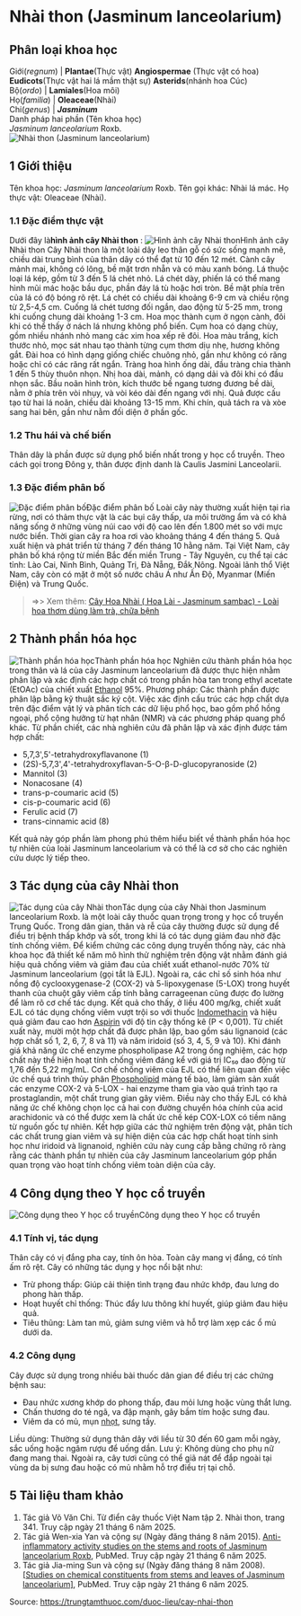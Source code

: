 # Nhài thon (Jasminum lanceolarium)

Phân loại khoa học  
---  
Giới(_regnum_) |  **Plantae**(Thực vật) **Angiospermae** (Thực vật có hoa) **Eudicots**(Thực vật hai lá mầm thật sự) **Asterids**(nhánh hoa Cúc)  
Bộ(_ordo_) | **Lamiales**(Hoa môi)  
Họ(_familia_) | **Oleaceae**(Nhài)  
Chi(_genus_) | **_Jasminum_**  
Danh pháp hai phần (Tên khoa học)  
_Jasminum lanceolarium_ Roxb.  
![Nhài thon \(Jasminum lanceolarium\)](https://trungtamthuoc.com/images/others/nhai-thon-0683.jpg)
##  1 Giới thiệu
Tên khoa học: _Jasminum lanceolarium_ Roxb.
Tên gọi khác: Nhài lá mác.
Họ thực vật: Oleaceae (Nhài).
### 1.1 Đặc điểm thực vật
Dưới đây là**hình ảnh cây Nhài thon** :
![Hình ảnh cây Nhài thon](https://trungtamthuoc.com/images/item/nhai-thon-0\(1\).jpg)Hình ảnh cây Nhài thon
Cây Nhài thon là một loài dây leo thân gỗ có sức sống mạnh mẽ, chiều dài trung bình của thân dây có thể đạt từ 10 đến 12 mét. Cành cây mảnh mai, không có lông, bề mặt trơn nhẵn và có màu xanh bóng.
Lá thuộc loại lá kép, gồm từ 3 đến 5 lá chét nhỏ. Lá chét dày, phiến lá có thể mang hình mũi mác hoặc bầu dục, phần đáy lá tù hoặc hơi tròn. Bề mặt phía trên của lá có độ bóng rõ rệt. Lá chét có chiều dài khoảng 6-9 cm và chiều rộng từ 2,5-4,5 cm. Cuống lá chét tương đối ngắn, dao động từ 5-25 mm, trong khi cuống chung dài khoảng 1-3 cm.
Hoa mọc thành cụm ở ngọn cành, đôi khi có thể thấy ở nách lá nhưng không phổ biến. Cụm hoa có dạng chùy, gồm nhiều nhánh nhỏ mang các xim hoa xếp rẽ đôi. Hoa màu trắng, kích thước nhỏ, mọc sát nhau tạo thành từng cụm thơm dịu nhẹ, hương không gắt.
Đài hoa có hình dạng giống chiếc chuông nhỏ, gần như không có răng hoặc chỉ có các răng rất ngắn. Tràng hoa hình ống dài, đầu tràng chia thành 1 đến 5 thùy thuôn nhọn. Nhị hoa dài, mảnh, có dạng dải và đôi khi có đầu nhọn sắc. Bầu noãn hình tròn, kích thước bề ngang tương đương bề dài, nằm ở phía trên vòi nhụy, và vòi kéo dài đến ngang với nhị.
Quả được cấu tạo từ hai lá noãn, chiều dài khoảng 13-15 mm. Khi chín, quả tách ra và xòe sang hai bên, gần như nằm đối diện ở phần gốc.
### 1.2 Thu hái và chế biến
Thân dây là phần được sử dụng phổ biến nhất trong y học cổ truyền. Theo cách gọi trong Đông y, thân được định danh là Caulis Jasmini Lanceolarii.
### 1.3 Đặc điểm phân bố
![Đặc điểm phân bố](https://trungtamthuoc.com/images/item/nhai-thon-1.jpg)Đặc điểm phân bố
Loài cây này thường xuất hiện tại rìa rừng, nơi có thảm thực vật là các bụi cây thấp, ưa môi trường ẩm và có khả năng sống ở những vùng núi cao với độ cao lên đến 1.800 mét so với mực nước biển.
Thời gian cây ra hoa rơi vào khoảng tháng 4 đến tháng 5. Quả xuất hiện và phát triển từ tháng 7 đến tháng 10 hằng năm.
Tại Việt Nam, cây phân bố khá rộng từ miền Bắc đến miền Trung - Tây Nguyên, cụ thể tại các tỉnh: Lào Cai, Ninh Bình, Quảng Trị, Đà Nẵng, Đắk Nông. Ngoài lãnh thổ Việt Nam, cây còn có mặt ở một số nước châu Á như Ấn Độ, Myanmar (Miến Điện) và Trung Quốc.
> =>> Xem thêm: [Cây Hoa Nhài ( Hoa Lài - Jasminum sambac) - Loài hoa thơm dùng làm trà, chữa bệnh](https://trungtamthuoc.com/duoc-lieu/nhai)
##  2 Thành phần hóa học
![Thành phần hóa học](https://trungtamthuoc.com/images/item/nhai-thon-2.jpg)Thành phần hóa học
Nghiên cứu thành phần hóa học trong thân và lá của cây Jasminum lanceolarium đã được thực hiện nhằm phân lập và xác định các hợp chất có trong phần hòa tan trong ethyl acetate (EtOAc) của chiết xuất [Ethanol](https://trungtamthuoc.com/hoat-chat/ethanol "Ethanol") 95%.
Phương pháp: Các thành phần được phân lập bằng kỹ thuật sắc ký cột. Việc xác định cấu trúc các hợp chất dựa trên đặc điểm vật lý và phân tích các dữ liệu phổ học, bao gồm phổ hồng ngoại, phổ cộng hưởng từ hạt nhân (NMR) và các phương pháp quang phổ khác.
Từ phần chiết, các nhà nghiên cứu đã phân lập và xác định được tám hợp chất:
  * 5,7,3',5'-tetrahydroxyflavanone (1)
  * (2S)-5,7,3',4'-tetrahydroxyflavan-5-O-β-D-glucopyranoside (2)
  * Mannitol (3)
  * Nonacosane (4)
  * trans-p-coumaric acid (5)
  * cis-p-coumaric acid (6)
  * Ferulic acid (7)
  * trans-cinnamic acid (8)


Kết quả này góp phần làm phong phú thêm hiểu biết về thành phần hóa học tự nhiên của loài Jasminum lanceolarium và có thể là cơ sở cho các nghiên cứu dược lý tiếp theo.
##  3 Tác dụng của cây Nhài thon
![Tác dụng của cây Nhài thon](https://trungtamthuoc.com/images/item/nhai-thon-3.jpg)Tác dụng của cây Nhài thon
Jasminum lanceolarium Roxb. là một loài cây thuốc quan trọng trong y học cổ truyền Trung Quốc. Trong dân gian, thân và rễ của cây thường được sử dụng để điều trị bệnh thấp khớp và sốt, trong khi lá có tác dụng giảm đau nhờ đặc tính chống viêm.
Để kiểm chứng các công dụng truyền thống này, các nhà khoa học đã thiết kế năm mô hình thử nghiệm trên động vật nhằm đánh giá hiệu quả chống viêm và giảm đau của chiết xuất ethanol-nước 70% từ Jasminum lanceolarium (gọi tắt là EJL). Ngoài ra, các chỉ số sinh hóa như nồng độ cyclooxygenase-2 (COX-2) và 5-lipoxygenase (5-LOX) trong huyết thanh của chuột gây viêm cấp tính bằng carrageenan cũng được đo lường để làm rõ cơ chế tác dụng.
Kết quả cho thấy, ở liều 400 mg/kg, chiết xuất EJL có tác dụng chống viêm vượt trội so với thuốc [Indomethacin](https://trungtamthuoc.com/hoat-chat/indomethacin "Indomethacin") và hiệu quả giảm đau cao hơn [Aspirin](https://trungtamthuoc.com/hoat-chat/aspirin "Aspirin") với độ tin cậy thống kê (P < 0,001).
Từ chiết xuất này, mười một hợp chất đã được phân lập, bao gồm sáu lignanoid (các hợp chất số 1, 2, 6, 7, 8 và 11) và năm iridoid (số 3, 4, 5, 9 và 10). Khi đánh giá khả năng ức chế enzyme phospholipase A2 trong ống nghiệm, các hợp chất này thể hiện hoạt tính chống viêm đáng kể với giá trị IC₅₀ dao động từ 1,76 đến 5,22 mg/mL.
Cơ chế chống viêm của EJL có thể liên quan đến việc ức chế quá trình thủy phân [Phospholipid](https://trungtamthuoc.com/hoat-chat/phospholipid "Phospholipid") màng tế bào, làm giảm sản xuất các enzyme COX-2 và 5-LOX - hai enzyme tham gia vào quá trình tạo ra prostaglandin, một chất trung gian gây viêm. Điều này cho thấy EJL có khả năng ức chế không chọn lọc cả hai con đường chuyển hóa chính của acid arachidonic và có thể được xem là chất ức chế kép COX-LOX có tiềm năng từ nguồn gốc tự nhiên.
Kết hợp giữa các thử nghiệm trên động vật, phân tích các chất trung gian viêm và sự hiện diện của các hợp chất hoạt tính sinh học như iridoid và lignanoid, nghiên cứu này cung cấp bằng chứng rõ ràng rằng các thành phần tự nhiên của cây Jasminum lanceolarium góp phần quan trọng vào hoạt tính chống viêm toàn diện của cây.
##  4 Công dụng theo Y học cổ truyền
![Công dụng theo Y học cổ truyền](https://trungtamthuoc.com/images/item/nhai-thon-4.jpg)Công dụng theo Y học cổ truyền
### 4.1 Tính vị, tác dụng
Thân cây có vị đắng pha cay, tính ôn hòa.
Toàn cây mang vị đắng, có tính ấm rõ rệt.
Cây có những tác dụng y học nổi bật như:
  * Trừ phong thấp: Giúp cải thiện tình trạng đau nhức khớp, đau lưng do phong hàn thấp.
  * Hoạt huyết chỉ thống: Thúc đẩy lưu thông khí huyết, giúp giảm đau hiệu quả.
  * Tiêu thũng: Làm tan mủ, giảm sưng viêm và hỗ trợ làm xẹp các ổ mủ dưới da.


### 4.2 Công dụng
Cây được sử dụng trong nhiều bài thuốc dân gian để điều trị các chứng bệnh sau:
  * Đau nhức xương khớp do phong thấp, đau mỏi lưng hoặc vùng thắt lưng.
  * Chấn thương do té ngã, va đập mạnh, gây bầm tím hoặc sưng đau.
  * Viêm da có mủ, mụn [nhọt](https://trungtamthuoc.com/bai-viet/nhot "nhọt"), sưng tấy.


Liều dùng: Thường sử dụng thân dây với liều từ 30 đến 60 gam mỗi ngày, sắc uống hoặc ngâm rượu để uống dần.
Lưu ý: Không dùng cho phụ nữ đang mang thai.
Ngoài ra, cây tươi cũng có thể giã nát để đắp ngoài tại vùng da bị sưng đau hoặc có mủ nhằm hỗ trợ điều trị tại chỗ.
##  5 Tài liệu tham khảo
  1. Tác giả Võ Văn Chi. Từ điển cây thuốc Việt Nam tập 2. Nhài thon, trang 341. Truy cập ngày 21 tháng 6 năm 2025.
  2. Tác giả Wen-xia Yan và cộng sự (Ngày đăng tháng 8 năm 2015). [Anti-inflammatory activity studies on the stems and roots of Jasminum lanceolarium Roxb](https://pubmed.ncbi.nlm.nih.gov/26055344/), PubMed. Truy cập ngày 21 tháng 6 năm 2025.
  3. Tác giả Jia-ming Sun và cộng sự (Ngày đăng tháng 8 năm 2008). [[Studies on chemical constituents from stems and leaves of Jasminum lanceolarium]](https://pubmed.ncbi.nlm.nih.gov/19066057/), PubMed. Truy cập ngày 21 tháng 6 năm 2025.




Source: https://trungtamthuoc.com/duoc-lieu/cay-nhai-thon